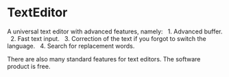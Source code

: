 # TextEditor
A universal text editor with advanced features, namely:
  1. Advanced buffer.
  2. Fast text input.
  3. Correction of the text if you forgot to switch the language.
  4. Search for replacement words.

There are also many standard features for text editors.
The software product is free.
